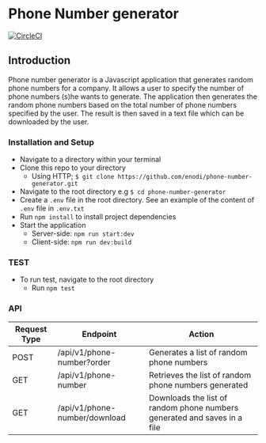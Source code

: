 # Phone Number generator
[![CircleCI](https://circleci.com/gh/enodi/phone-number-generator.svg?style=svg)](https://circleci.com/gh/enodi/phone-number-generator)

## Introduction
Phone number generator is a Javascript application that generates random phone numbers for a company. It allows a user
to specify the number of phone numbers (s)he wants to generate. The application then generates the random phone numbers based on the total number of phone numbers specified by the user. The result is then saved in a text file which can be downloaded by the user.

### Installation and Setup
* Navigate to a directory within your terminal
* Clone this repo to your directory
  * Using HTTP; ```$ git clone https://github.com/enodi/phone-number-generator.git```
* Navigate to the root directory e.g ```$ cd phone-number-generator```
* Create a ```.env``` file in the root directory. See an example of the content of ```.env``` file in ```.env.txt```
* Run ```npm install``` to install project dependencies
* Start the application
  * Server-side: ```npm run start:dev```
  * Client-side: ```npm run dev:build```

### TEST
* To run test, navigate to the root directory
  * Run ```npm test```

### API
Request Type | Endpoint | Action
------------ | -------------  | ------------- 
POST | /api/v1/phone-number?order | Generates a list of random phone numbers
GET | /api/v1/phone-number  | Retrieves the list of random phone numbers generated
GET | /api/v1/phone-number/download  |  Downloads the list of random phone numbers generated and saves in a file
